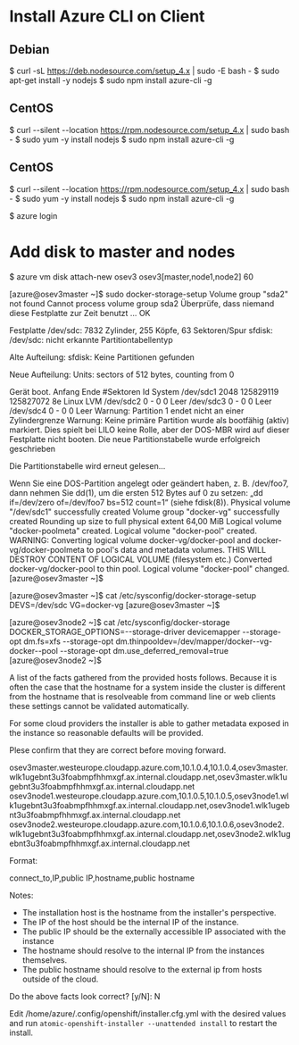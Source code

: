 # Install Azure CLI on Client

## Debian

$ curl -sL https://deb.nodesource.com/setup_4.x | sudo -E bash -
$ sudo apt-get install -y nodejs
$ sudo npm install azure-cli -g

## CentOS

$ curl --silent --location https://rpm.nodesource.com/setup_4.x | sudo bash -
$ sudo yum -y install nodejs
$ sudo npm install azure-cli -g

## CentOS

$ curl --silent --location https://rpm.nodesource.com/setup_4.x | sudo bash -
$ sudo yum -y install nodejs
$ sudo npm install azure-cli -g

$ azure login


# Add disk to master and nodes

$ azure vm disk attach-new osev3 osev3[master,node1,node2] 60
 
[azure@osev3master ~]$ sudo docker-storage-setup 
  Volume group "sda2" not found
  Cannot process volume group sda2
Überprüfe, dass niemand diese Festplatte zur Zeit benutzt …
OK

Festplatte /dev/sdc: 7832 Zylinder, 255 Köpfe, 63 Sektoren/Spur
sfdisk:  /dev/sdc: nicht erkannte Partitiontabellentyp

Alte Aufteilung:
sfdisk: Keine Partitionen gefunden

Neue Aufteilung:
Units: sectors of 512 bytes, counting from 0

   Gerät  boot.   Anfang      Ende  #Sektoren Id  System
/dev/sdc1          2048 125829119  125827072  8e  Linux LVM
/dev/sdc2             0         -          0   0  Leer
/dev/sdc3             0         -          0   0  Leer
/dev/sdc4             0         -          0   0  Leer
Warnung: Partition 1 endet nicht an einer Zylindergrenze
Warnung: Keine primäre Partition wurde als bootfähig (aktiv) markiert.
         Dies spielt bei LILO keine Rolle, aber der DOS-MBR wird auf
         dieser Festplatte nicht booten.
Die neue Partitionstabelle wurde erfolgreich geschrieben

Die Partitionstabelle wird erneut gelesen…

Wenn Sie eine DOS-Partition angelegt oder geändert haben, z. B. /dev/foo7,
dann nehmen Sie dd(1), um die ersten 512 Bytes auf 0 zu setzen:
„dd if=/dev/zero of=/dev/foo7 bs=512 count=1“ (siehe fdisk(8)).
  Physical volume "/dev/sdc1" successfully created
  Volume group "docker-vg" successfully created
  Rounding up size to full physical extent 64,00 MiB
  Logical volume "docker-poolmeta" created.
  Logical volume "docker-pool" created.
  WARNING: Converting logical volume docker-vg/docker-pool and docker-vg/docker-poolmeta to pool's data and metadata volumes.
  THIS WILL DESTROY CONTENT OF LOGICAL VOLUME (filesystem etc.)
  Converted docker-vg/docker-pool to thin pool.
  Logical volume "docker-pool" changed.
[azure@osev3master ~]$ 

[azure@osev3master ~]$ cat /etc/sysconfig/docker-storage-setup 
DEVS=/dev/sdc
VG=docker-vg
[azure@osev3master ~]$ 

[azure@osev3node2 ~]$ cat /etc/sysconfig/docker-storage
DOCKER_STORAGE_OPTIONS=--storage-driver devicemapper --storage-opt dm.fs=xfs --storage-opt dm.thinpooldev=/dev/mapper/docker--vg-docker--pool --storage-opt dm.use_deferred_removal=true
[azure@osev3node2 ~]$ 


A list of the facts gathered from the provided hosts follows. Because it is
often the case that the hostname for a system inside the cluster is different
from the hostname that is resolveable from command line or web clients
these settings cannot be validated automatically.

For some cloud providers the installer is able to gather metadata exposed in
the instance so reasonable defaults will be provided.

Plese confirm that they are correct before moving forward.


osev3master.westeurope.cloudapp.azure.com,10.1.0.4,10.1.0.4,osev3master.wlk1ugebnt3u3foabmpfhhmxgf.ax.internal.cloudapp.net,osev3master.wlk1ugebnt3u3foabmpfhhmxgf.ax.internal.cloudapp.net
osev3node1.westeurope.cloudapp.azure.com,10.1.0.5,10.1.0.5,osev3node1.wlk1ugebnt3u3foabmpfhhmxgf.ax.internal.cloudapp.net,osev3node1.wlk1ugebnt3u3foabmpfhhmxgf.ax.internal.cloudapp.net
osev3node2.westeurope.cloudapp.azure.com,10.1.0.6,10.1.0.6,osev3node2.wlk1ugebnt3u3foabmpfhhmxgf.ax.internal.cloudapp.net,osev3node2.wlk1ugebnt3u3foabmpfhhmxgf.ax.internal.cloudapp.net

Format:

connect_to,IP,public IP,hostname,public hostname

Notes:
 * The installation host is the hostname from the installer's perspective.
 * The IP of the host should be the internal IP of the instance.
 * The public IP should be the externally accessible IP associated with the instance
 * The hostname should resolve to the internal IP from the instances
   themselves.
 * The public hostname should resolve to the external ip from hosts outside of
   the cloud.

Do the above facts look correct? [y/N]: N

Edit /home/azure/.config/openshift/installer.cfg.yml with the desired values and run `atomic-openshift-installer --unattended install` to restart the install.


